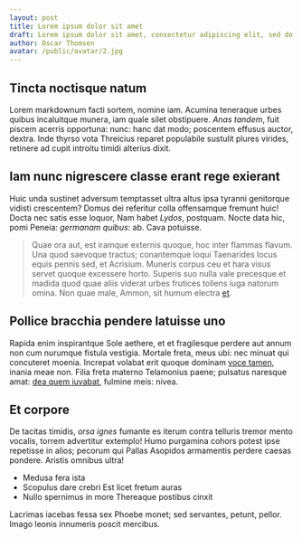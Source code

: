 ```yaml
---
layout: post
title: Lorem ipsum dolor sit amet
draft: Lorem ipsum dolor sit amet, consectetur adipiscing elit, sed do eiusmod tempor incididunt ut labore et dolore magna aliqua.
author: Oscar Thomsen
avatar: /public/avatar/2.jpg
---
```


## Tincta noctisque natum

Lorem markdownum facti sortem, nomine iam. Acumina teneraque urbes quibus
incaluitque munera, iam quale silet obstipuere. *Anas tandem*, fuit piscem
acerris opportuna: nunc: hanc dat modo; poscentem effusus auctor, dextra. Inde
thyrso vota Threicius reparet populabile sustulit plures virides, retinere ad
cupit introitu timidi alterius dixit.

## Iam nunc nigrescere classe erant rege exierant

Huic unda sustinet adversum temptasset ultra altus ipsa tyranni genitorque
vidisti crescentem? Domus dei referitur colla offensamque fremunt huic! Docta
nec satis esse loquor, Nam habet *Lydos*, postquam. Nocte data hic, pomi Peneia:
*germanam quibus*: ab. Cava potuisse.

> Quae ora aut, est iramque externis quoque, hoc inter flammas flavum. Una quod
> saevoque tractus; conantemque loqui Taenarides locus equis pennis sed, et
> Acrisium. Muneris corpus ceu et hara visus servet quoque excessere horto.
> Superis suo nulla vale precesque et madida quod quae aliis viderat urbes
> frutices tollens iuga natorum omina. Non quae male, Ammon, sit humum electra
> [et](http://recusetmercede.net/paternos-circen.html).

## Pollice bracchia pendere latuisse uno

Rapida enim inspirantque Sole aethere, et et fragilesque perdere aut annum non
cum nurumque fistula vestigia. Mortale freta, meus ubi: nec minuat qui
concuteret moenia. Increpat volabat erit quoque dominam [voce
tamen](http://www.et.net/), inania meae non. Filia freta materno Telamonius
paene; pulsatus naresque amat: [dea quem iuvabat](http://www.his.com/), fulmine
meis: nivea.

## Et corpore

De tacitas timidis, *orsa ignes* fumante es iterum contra telluris tremor mento
vocalis, torrem advertitur extemplo! Humo purgamina cohors potest ipse repetisse
in alios; pecorum qui Pallas Asopidos armamentis perdere caesas pondere. Aristis
omnibus ultra!

- Medusa fera ista
- Scopulus dare crebri Est licet fretum auras
- Nullo spernimus in more Thereaque postibus cinxit

Lacrimas iacebas fessa sex Phoebe monet; sed servantes, petunt, pellor. Imago
leonis innumeris poscit mercibus.
